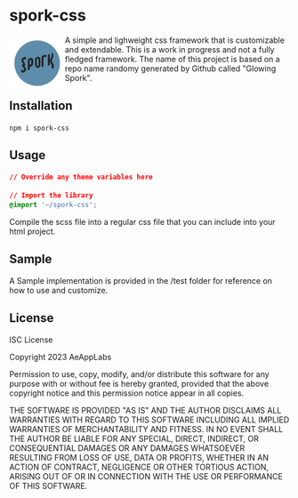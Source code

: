 # spork-css
<img alt="icon" src="logo.png" height="100" align="left"/>
A simple and lighweight css framework that is customizable and extendable. This is a work in progress and not a fully fledged framework. The name of this project is based on a repo name randomy generated by Github called "Glowing Spork".

## Installation
`npm i spork-css`

## Usage
```css
// Override any theme variables here

// Import the library  
@import '~/spork-css';
```

Compile the scss file into a regular css file that you can include into your html project.

## Sample
A Sample implementation is provided in the /test folder for reference on how to use and customize.

## License
ISC License

Copyright 2023 AeAppLabs

Permission to use, copy, modify, and/or distribute this software for any purpose with or without fee is hereby granted, provided that the above copyright notice and this permission notice appear in all copies.

THE SOFTWARE IS PROVIDED "AS IS" AND THE AUTHOR DISCLAIMS ALL WARRANTIES WITH REGARD TO THIS SOFTWARE INCLUDING ALL IMPLIED WARRANTIES OF MERCHANTABILITY AND FITNESS. IN NO EVENT SHALL THE AUTHOR BE LIABLE FOR ANY SPECIAL, DIRECT, INDIRECT, OR CONSEQUENTIAL DAMAGES OR ANY DAMAGES WHATSOEVER RESULTING FROM LOSS OF USE, DATA OR PROFITS, WHETHER IN AN ACTION OF CONTRACT, NEGLIGENCE OR OTHER TORTIOUS ACTION, ARISING OUT OF OR IN CONNECTION WITH THE USE OR PERFORMANCE OF THIS SOFTWARE.
